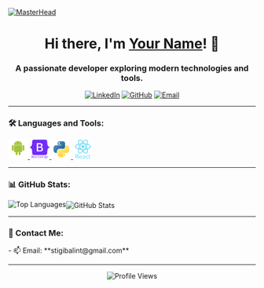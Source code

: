 <!-- Header with a MasterHead GIF and custom styling -->
[![MasterHead](https://user-images.githubusercontent.com/109351602/202650321-7f4da361-f98f-4345-8df4-adf352a11322.gif)](https://yourportfolio.com)

<h1 align="center">Hi there, I'm <a href="https://yourportfolio.com">Your Name</a>! 👋</h1>
<h3 align="center">A passionate developer exploring modern technologies and tools.</h3>

<!-- Social Media Links -->
<p align="center">
  <a href="https://linkedin.com/in/yourprofile" target="_blank"><img src="https://img.shields.io/badge/-LinkedIn-blue?style=for-the-badge&logo=linkedin" alt="LinkedIn"></a>
  <a href="https://github.com/yourprofile" target="_blank"><img src="https://img.shields.io/badge/-GitHub-black?style=for-the-badge&logo=github" alt="GitHub"></a>
  <a href="mailto:your.email@example.com"><img src="https://img.shields.io/badge/-Email-red?style=for-the-badge&logo=gmail" alt="Email"></a>
</p>



---

<!-- Languages and Tools Section -->
<h3 align="left">🛠 Languages and Tools:</h3>
<p align="left">
  <a href="https://developer.android.com" target="_blank" rel="noreferrer">
    <img src="https://raw.githubusercontent.com/devicons/devicon/master/icons/android/android-original-wordmark.svg" alt="android" width="40" height="40"/>
  </a>
  <a href="https://getbootstrap.com" target="_blank" rel="noreferrer">
    <img src="https://raw.githubusercontent.com/devicons/devicon/master/icons/bootstrap/bootstrap-plain-wordmark.svg" alt="bootstrap" width="40" height="40"/>
  </a>
  <a href="https://www.python.org" target="_blank" rel="noreferrer">
    <img src="https://raw.githubusercontent.com/devicons/devicon/master/icons/python/python-original.svg" alt="python" width="40" height="40"/>
  </a>
  <a href="https://reactjs.org" target="_blank" rel="noreferrer">
    <img src="https://raw.githubusercontent.com/devicons/devicon/master/icons/react/react-original-wordmark.svg" alt="react" width="40" height="40"/>
  </a>
  <!-- Add more icons as needed -->
</p>

---

<!-- GitHub Stats Section -->
<h3 align="left">📊 GitHub Stats:</h3>
<p>
  <img align="left" src="https://github-readme-stats.vercel.app/api/top-langs?username=stigibalint&show_icons=true&locale=en&layout=compact" alt="Top Languages" />
  <img align="center" src="https://github-readme-stats.vercel.app/api?username=stigibalint&show_icons=true&theme=radical" alt="GitHub Stats" />
</p>

---

<!-- Contact Me Section -->
<h3 align="left">💬 Contact Me:</h3>
<p align="left">
  - 📫 Email: **stigibalint@gmail.com**
</p>

---

<p align="center">
  <img src="https://komarev.com/ghpvc/?username=stigibalint&label=Profile%20views&color=0e75b6&style=flat" alt="Profile Views" />
</p>
